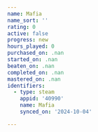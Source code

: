 ```yaml
---
name: Mafia
name_sort: ''
rating: 0
active: false
progress: new
hours_played: 0
purchased_on: .nan
started_on: .nan
beaten_on: .nan
completed_on: .nan
mastered_on: .nan
identifiers:
  - type: steam
    appid: '40990'
    name: Mafia
    synced_on: '2024-10-04'

---
```

